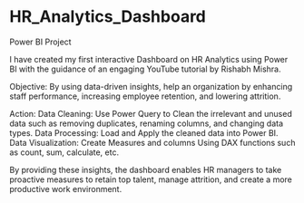 # HR_Analytics_Dashboard

Power BI Project

I have created my first interactive Dashboard on HR Analytics using Power BI with the guidance of an engaging YouTube tutorial by Rishabh Mishra.

Objective: By using data-driven insights, help an organization by enhancing staff performance, increasing employee retention, and lowering attrition.

Action:
Data Cleaning: Use Power Query to Clean the irrelevant and unused data such as removing duplicates, renaming columns, and changing data types. Data Processing: Load and Apply the cleaned data into Power BI. Data Visualization: Create Measures and columns Using DAX functions such as count, sum, calculate, etc.

By providing these insights, the dashboard enables HR managers to take proactive measures to retain top talent, manage attrition, and create a more productive work environment.
